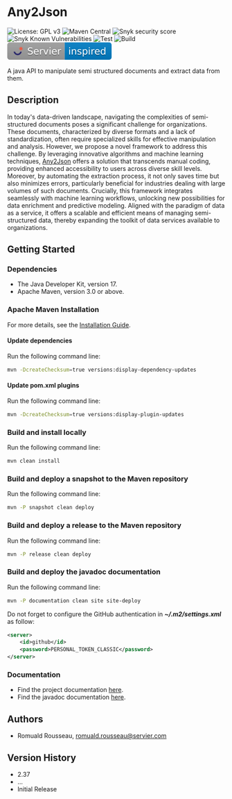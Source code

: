 # Any2Json

![License: GPL v3](https://img.shields.io/badge/License-GPLv3-blue.svg)
![Maven Central](https://maven-badges.herokuapp.com/maven-central/com.github.romualdrousseau/any2json/badge.svg)
![Snyk security score](https://snyk-widget.herokuapp.com/badge/mvn/com.github.romualdrousseau/any2json/badge.svg)
![Snyk Known Vulnerabilities](https://snyk.io/test/github/com.github.romualdrousseau/any2json/badge.svg)
![Test](https://github.com/RomualdRousseau/Any2Json/actions/workflows/build-and-test.yml/badge.svg)
![Build](https://github.com/RomualdRousseau/Any2Json/actions/workflows/build-and-deploy.yml/badge.svg)
![Servier Inspired](https://raw.githubusercontent.com/RomualdRousseau/ServierHub/main/badges/inspired.svg)

A java API to manipulate semi structured documents and extract data from them.

## Description

In today's data-driven landscape, navigating the complexities of semi-structured documents poses a significant challenge
for organizations. These documents, characterized by diverse formats and a lack of standardization, often require
specialized skills for effective manipulation and analysis. However, we propose a novel framework to address this
challenge. By leveraging innovative algorithms and machine learning techniques, [Any2Json](https://github.com/RomualdRousseau/Any2Json)
offers a solution that transcends manual coding, providing enhanced accessibility to users across diverse skill levels.
Moreover, by automating the extraction process, it not only saves time but also minimizes errors, particularly beneficial
for industries dealing with large volumes of such documents. Crucially, this framework integrates seamlessly with machine
learning workflows, unlocking new possibilities for data enrichment and predictive modeling. Aligned with the paradigm of
data as a service, it offers a scalable and efficient means of managing semi-structured data, thereby expanding the toolkit
of data services available to organizations.

## Getting Started

### Dependencies

* The Java Developer Kit, version 17.
* Apache Maven, version 3.0 or above.

### Apache Maven Installation

For more details, see the [Installation Guide](https://maven.apache.org/install.html).

#### Update dependencies

Run the following command line:

```bash
mvn -DcreateChecksum=true versions:display-dependency-updates
```

#### Update pom.xml plugins

Run the following command line:

```bash
mvn -DcreateChecksum=true versions:display-plugin-updates
```

### Build and install locally

Run the following command line:

```bash
mvn clean install
```

### Build and deploy a snapshot to the Maven repository

Run the following command line:

```bash
mvn -P snapshot clean deploy
```

### Build and deploy a release to the Maven repository

Run the following command line:

```bash
mvn -P release clean deploy
```

### Build and deploy the javadoc documentation

Run the following command line:

```bash
mvn -P documentation clean site site-deploy
```

Do not forget to configure the GitHub authentication in ***~/.m2/settings.xml*** as follow:

```xml
<server>
    <id>github</id>
    <password>PERSONAL_TOKEN_CLASSIC</password>
</server>
```

### Documentation

* Find the project documentation [here](https://romualdrousseau.github.io/Any2Json-Documents/).
* Find the javadoc documentation [here](https://romualdrousseau.github.io/Any2Json/).

## Authors

* Romuald Rousseau, romuald.rousseau@servier.com

## Version History

* 2.37
* ...
* Initial Release
